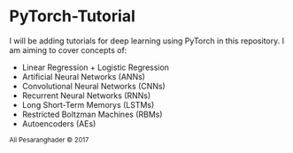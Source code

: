 # PyTorch-Tutorial
I will be adding tutorials for deep learning using PyTorch in this repository. I am aiming to cover concepts of:

* Linear Regression + Logistic Regression
* Artificial Neural Networks (ANNs)
* Convolutional Neural Networks (CNNs)
* Recurrent Neural Networks (RNNs)
* Long Short-Term Memorys (LSTMs)
* Restricted Boltzman Machines (RBMs)
* Autoencoders (AEs)

<sub>Ali Pesaranghader © 2017</sub>
